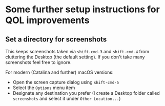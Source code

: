 # Some further setup instructions for QOL improvements

## Set a directory for screenshots

This keeps screenshots taken via `shift-cmd-3` and `shift-cmd-4` from cluttering the Desktop (the default setting). If you don't take many screenshots feel free to ignore.

For modern (Catalina and further) macOS versions:

- Open the screen capture dialog using `shift-cmd-5`
- Select the `Options` menu item
- Designate any destination you prefer (I create a Desktop folder called `screenshots` and select it under `Other Location...`)

